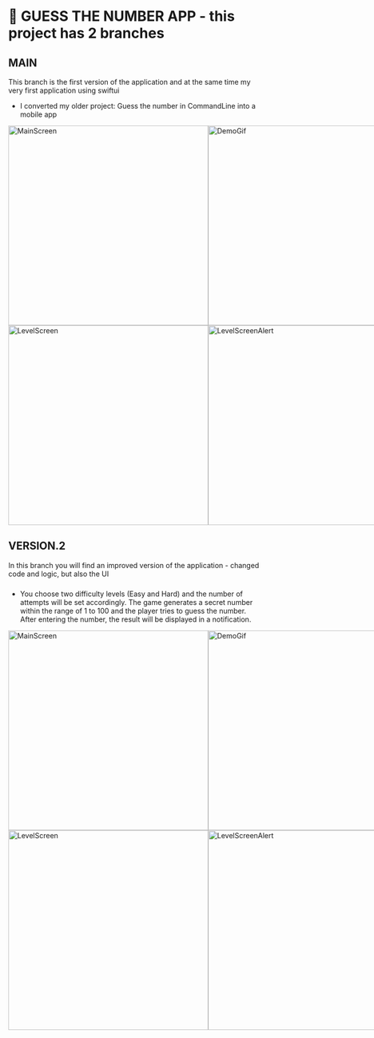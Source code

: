 # **🎲  GUESS THE NUMBER APP** - this project has 2 branches


## **MAIN** 
This branch is the first version of the application and at the same time my very first application using swiftui
- I converted my older project: Guess the number in CommandLine into a mobile app

<div style="display: flex;">
  <img src="https://github.com/PavlaBerankova/GuessNumber/assets/107038196/aea7b647-7faa-4e0a-928a-3c696a89e26b" alt="MainScreen" width="400" />
  <img src="https://github.com/PavlaBerankova/GuessNumber/assets/107038196/c9a3deab-4395-4301-94b6-57dbbe613880" alt="DemoGif" width="400" />
</div>

<div style="display: flex;">
  <img src="https://github.com/PavlaBerankova/GuessNumber/assets/107038196/daeb934b-88ab-4023-a847-df151270946c" alt="LevelScreen" width="400" />
  <img src="https://github.com/PavlaBerankova/GuessNumber/assets/107038196/f74506f8-70dd-4812-ae5c-f94efff70c94" alt="LevelScreenAlert" width="400" />
</div>




## **VERSION.2** 
In this branch you will find an improved version of the application - changed code and logic, but also the UI

### 
- You choose two difficulty levels (Easy and Hard) and the number of attempts will be set accordingly. The game generates a secret number within the range of 1 to 100 and the player tries to guess the number. After entering the number, the result will be displayed in a notification.

<div style="display: flex;">
  <img src="https://github.com/PavlaBerankova/GuessNumber/assets/107038196/e9daed19-df8c-4c0d-a363-7848a49aa8ad" alt="MainScreen" width="400" />
  <img src="https://github.com/PavlaBerankova/GuessNumber/assets/107038196/6d021e9f-aba0-46b2-ba68-efc8470eb282" alt="DemoGif" width="400" />
</div>

<div style="display: flex;">
  <img src="https://github.com/PavlaBerankova/GuessNumber/assets/107038196/204e3c45-8b0d-4b45-9048-ec9e76bc2dc4" alt="LevelScreen" width="400" />
  <img src="https://github.com/PavlaBerankova/GuessNumber/assets/107038196/ab90728b-121b-473e-a467-3ae0268f3291" alt="LevelScreenAlert" width="400" />
</div>

